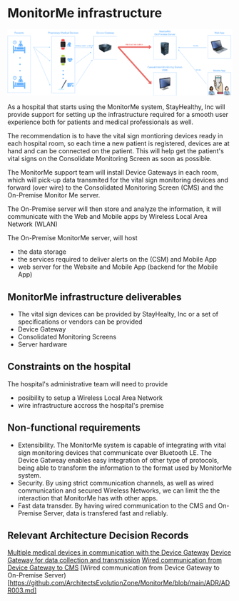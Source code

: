 # MonitorMe infrastructure 

![infrastructure](https://github.com/ArchitectsEvolutionZone/MonitorMe/blob/main/resources/infrastructure.png)

As a hospital that starts using the MonitorMe system, StayHealthy, Inc will provide support for setting up the infrastructure required for a smooth user experience both for patients and medical professionals as well. 

The recommendation is to have the vital sign montioring devices ready in each hospital room, so each time a new patient is registered, devices are at hand and can be connected on the patient. This will help get the patient's vital signs on the Consolidate Monitoring Screen as soon as possible. 

The MonitorMe support team will install Device Gateways in each room, which will pick-up data transmited for the vital sign monitoring devices and forward (over wire) to the Consolidated Monitoring Screen (CMS) and the On-Premise Monitor Me server. 

The On-Premise server will then store and analyze the information, it will communicate with the Web and Mobile apps by Wireless Local Area Network (WLAN) 

The On-Premise MonitorMe server, will host 
* the data storage
* the services required to deliver alerts on the (CSM) and Mobile App
* web server for the Website and Mobile App (backend for the Mobile App)

## MonitorMe infrastructure deliverables 
- The vital sign devices can be provided by StayHealty, Inc or a set of specifications or vendors can be provided
- Device Gateway
- Consolidated Monitoring Screens
- Server hardware

## Constraints on the hospital 
The hospital's administrative team will need to provide 
- posibility to setup a Wireless Local Area Network
- wire infrastructure accross the hospital's premise

## Non-functional requirements 
- Extensibility. The MonitorMe system is capable of integrating with vital sign monitoring devices that communicate over Bluetooth LE. The Device Gatweay enables easy integration of other type of protocols, being able to transform the information to the format used by MonitorMe system.
- Security. By using strict communication channels, as well as wired communication and secured Wireless Networks, we can limit the the interaction that MonitorMe has with other apps.
- Fast data transder. By having wired communication to the CMS and On-Premise Server, data is transfered fast and reliably. 

## Relevant Architecture Decision Records 
[Multiple medical devices in communication with the Device Gateway](https://github.com/ArchitectsEvolutionZone/MonitorMe/blob/main/ADR/ADR002.md)
[Device Gateway for data collection and transmission](https://github.com/ArchitectsEvolutionZone/MonitorMe/blob/main/ADR/ADR006.md) 
[Wired communication from Device Gateway to CMS](https://github.com/ArchitectsEvolutionZone/MonitorMe/blob/main/ADR/ADR001.md) 
[Wired communication from Device Gateway to On-Premise Server)[https://github.com/ArchitectsEvolutionZone/MonitorMe/blob/main/ADR/ADR003.md] 
